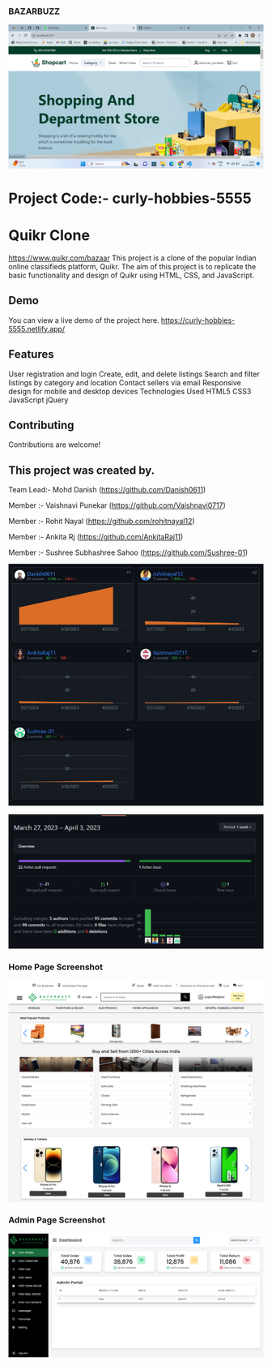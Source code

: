 ### BAZARBUZZ

![image](https://github.com/Vaishnavi0717/git_practice_assignmnet1/blob/main/Screenshot%20(278).png
)



# Project Code:- curly-hobbies-5555

# Quikr Clone
https://www.quikr.com/bazaar
This project is a clone of the popular Indian online classifieds platform, Quikr. The aim of this project is to replicate the basic functionality and design of Quikr using HTML, CSS, and JavaScript.

## Demo
You can view a live demo of the project here. https://curly-hobbies-5555.netlify.app/

## Features
User registration and login
Create, edit, and delete listings
Search and filter listings by category and location
Contact sellers via email
Responsive design for mobile and desktop devices
Technologies Used
HTML5
CSS3
JavaScript
jQuery

## Contributing
Contributions are welcome! 

## This project was created by.

Team Lead:- Mohd Danish (https://github.com/Danish0611)

Member :- Vaishnavi Punekar (https://github.com/Vaishnavi0717)

Member :- Rohit Nayal (https://github.com/rohitnayal12)

Member :- Ankita Rj (https://github.com/AnkitaRaj11)

Member :- Sushree Subhashree Sahoo (https://github.com/Sushree-01)


![image](https://github.com/Danish0611/curly-hobbies-5555/blob/main/Assets/Progress.png?raw=true)



![image](https://github.com/Danish0611/curly-hobbies-5555/blob/main/Assets/Progress%20(1).png?raw=true)



### Home Page Screenshot

![image](https://github.com/Danish0611/curly-hobbies-5555/blob/main/Assets/landing%20page%201.png?raw=true)


### Admin Page Screenshot

![image](https://github.com/Danish0611/curly-hobbies-5555/blob/main/Assets/Admin%20Page.png?raw=true)




